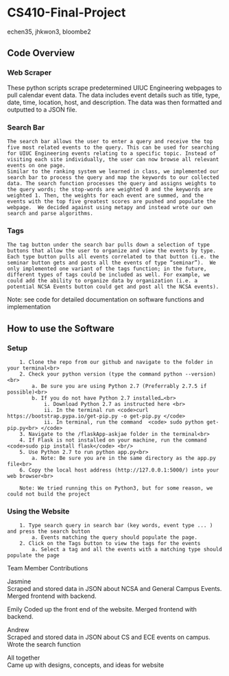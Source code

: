 # CS410-Final-Project
echen35, jhkwon3, bloombe2

## Code Overview

### Web Scraper
  <p>These python scripts scrape predetermined UIUC Engineering webpages to pull calendar event data. The data includes event details such as title, type, date, time, location, host, and description. The data was then formatted and outputted to a JSON file. </p>

### Search Bar
	The search bar allows the user to enter a query and receive the top five most related events to the query. This can be used for searching for UIUC Engineering events relating to a specific topic. Instead of visiting each site individually, the user can now browse all relevant events on one page.
	Similar to the ranking system we learned in class, we implemented our search bar to process the query and map the keywords to our collected data. The search function processes the query and assigns weights to the query words; the stop-words are weighted 0 and the keywords are weighted 1. Then, the weights for each event are summed, and the events with the top five greatest scores are pushed and populate the webpage.  We decided against using metapy and instead wrote our own search and parse algorithms.

### Tags
	The tag button under the search bar pulls down a selection of type buttons that allow the user to organize and view the events by type. Each type button pulls all events correlated to that button (i.e. the seminar button gets and posts all the events of type “seminar”).  We only implemented one variant of the tags function; in the future, different types of tags could be included as well. For example, we could add the ability to organize data by organization (i.e. a potential NCSA Events button could get and post all the NCSA events).



Note: see code for detailed documentation on software functions and implementation

## How to use the Software

### Setup
```
	1. Clone the repo from our github and navigate to the folder in your terminal<br>
	2. Check your python version (type the command python --version)<br>
		a. Be sure you are using Python 2.7 (Preferrably 2.7.5 if possible)<br>
		b. If you do not have Python 2.7 installed…<br>
			i. Download Python 2.7 as instructed here <br>
			ii. In the terminal run <code>curl https://bootstrap.pypa.io/get-pip.py -o get-pip.py </code>
			ii. In terminal, run the command  <code> sudo python get-pip.py<br> </code>
	3. Navigate to the /flaskApp-askjae folder in the terminal<br>
	4. If Flask is not installed on your machine, run the command <code>sudo pip install flask</code> <br/>
	5. Use Python 2.7 to run python app.py<br>
		a. Note: Be sure you are in the same directory as the app.py file<br>
	6. Copy the local host address (http://127.0.0.1:5000/) into your web browser<br>

	Note: We tried running this on Python3, but for some reason, we could not build the project

```

### Using the Website
```
	1. Type search query in search bar (key words, event type ... ) and press the search button
		a. Events matching the query should populate the page.
	2. Click on the Tags button to view the tags for the events
		a. Select a tag and all the events with a matching type should populate the page
```


Team Member Contributions

Jasmine  
	Scraped and stored data in JSON about NCSA and General Campus Events. Merged frontend with backend.

Emily
	Coded up the front end of the website.  Merged frontend with backend.

Andrew  
	Scraped and stored data in JSON about CS and ECE events on campus.  Wrote the search function

All together  
	Came up with designs, concepts, and ideas for website
